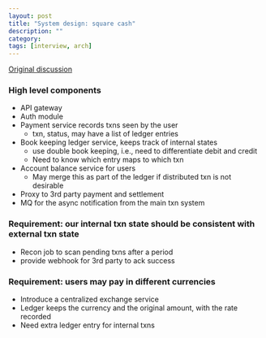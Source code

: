 ```yaml
---
layout: post
title: "System design: square cash"
description: ""
category: 
tags: [interview, arch]
---
```


[Original discussion](https://tianpan.co/notes/167-designing-paypal-money-transfer#payment-service)

### High level components

* API gateway
* Auth module
* Payment service records txns seen by the user
  * txn, status, may have a list of ledger entries 
* Book keeping ledger service, keeps track of internal states 
  * use double book keeping, i.e., need to differentiate debit and credit
  * Need to know which entry maps to which txn
* Account balance service for users
  * May merge this as part of the ledger if distributed txn is not desirable
* Proxy to 3rd party payment and settlement
* MQ for the async notification from the main txn system

### Requirement: our internal txn state should be consistent with external txn state

* Recon job to scan pending txns after a period
* provide webhook for 3rd party to ack success

### Requirement: users may pay in different currencies

* Introduce a centralized exchange service
* Ledger keeps the currency and the original amount, with the rate recorded
* Need extra ledger entry for internal txns


